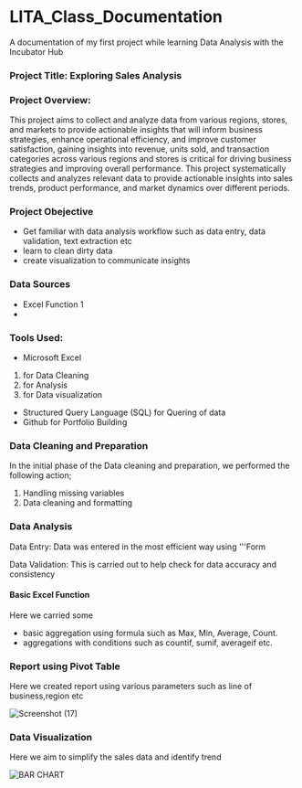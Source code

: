 # LITA_Class_Documentation
A documentation of my first project while learning Data Analysis with the Incubator Hub

### Project Title: Exploring Sales Analysis 

### Project Overview:
This project aims to collect and analyze data from various regions, stores, and markets to provide actionable insights that will inform business strategies, enhance operational efficiency, and improve customer satisfaction, gaining insights into revenue, units sold, and transaction categories across various regions and stores is critical for driving business strategies and improving overall performance. This project systematically collects and analyzes relevant data to provide actionable insights into sales trends, product performance, and market dynamics over different periods.

### Project Obejective
- Get familiar with data analysis workflow such as data entry, data validation, text extraction etc
- learn to clean dirty data
- create visualization to communicate insights
  
### Data Sources
- Excel Function 1
- 

### Tools Used:
- Microsoft Excel
 1. for Data Cleaning
 2. for Analysis 
 3. for Data visualization
- Structured Query Language (SQL) for Quering of data 
- Github for Portfolio Building

### Data Cleaning and Preparation 
In the initial phase of the Data cleaning and preparation, we performed the following action;
  1. Handling missing variables
  2. Data cleaning and formatting
 
### Data Analysis
Data Entry: Data was entered in the most efficient way using '''Form 

Data Validation: This is carried out to help check for data accuracy and consistency
#### Basic Excel Function
Here we carried some
- basic aggregation using formula such as Max, Min, Average, Count.
- aggregations with conditions such as countif, sumif, averageif etc.
### Report using Pivot Table
Here we created report using various parameters such as line of business,region etc

![Screenshot (17)](https://github.com/user-attachments/assets/99a74621-4411-41b9-873d-255a33f0ab40)



### Data Visualization
Here we aim to simplify the sales data and identify trend

![BAR CHART](https://github.com/user-attachments/assets/255b8476-8c66-4751-b6af-f0234e408490)


  
 
